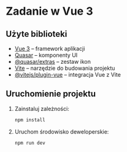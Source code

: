 # Zadanie w Vue 3

## Użyte biblioteki

- [Vue 3](https://vuejs.org/) – framework aplikacji
- [Quasar](https://quasar.dev/) – komponenty UI
- [@quasar/extras](https://github.com/quasarframework/quasar-extras) – zestaw ikon
- [Vite](https://vitejs.dev/) – narzędzie do budowania projektu
- [@vitejs/plugin-vue](https://github.com/vitejs/vite/tree/main/packages/plugin-vue) – integracja Vue z Vite

## Uruchomienie projektu

1. Zainstaluj zależności:
   ```bash
   npm install
   ```
2. Uruchom środowisko deweloperskie:
   ```bash
   npm run dev
   ```
